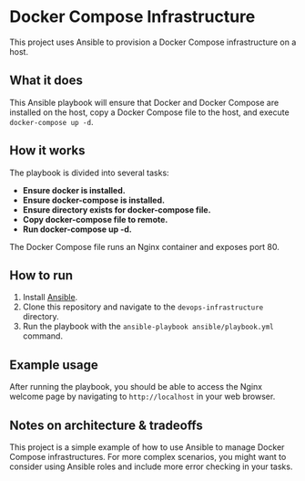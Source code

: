 # Docker Compose Infrastructure

This project uses Ansible to provision a Docker Compose infrastructure on a host.

## What it does
This Ansible playbook will ensure that Docker and Docker Compose are installed on the host, copy a Docker Compose file to the host, and execute `docker-compose up -d`.

## How it works
The playbook is divided into several tasks:

- **Ensure docker is installed.**
- **Ensure docker-compose is installed.**
- **Ensure directory exists for docker-compose file.**
- **Copy docker-compose file to remote.**
- **Run docker-compose up -d.**

The Docker Compose file runs an Nginx container and exposes port 80.

## How to run
1. Install [Ansible](https://docs.ansible.com/ansible/latest/installation_guide/intro_installation.html).
2. Clone this repository and navigate to the `devops-infrastructure` directory.
3. Run the playbook with the `ansible-playbook ansible/playbook.yml` command.

## Example usage
After running the playbook, you should be able to access the Nginx welcome page by navigating to `http://localhost` in your web browser.

## Notes on architecture & tradeoffs
This project is a simple example of how to use Ansible to manage Docker Compose infrastructures. For more complex scenarios, you might want to consider using Ansible roles and include more error checking in your tasks.